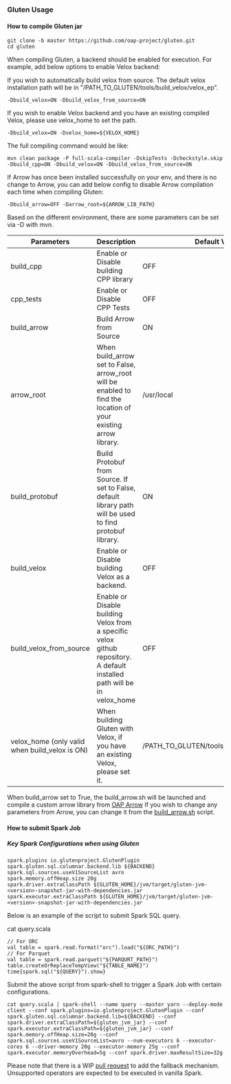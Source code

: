 ### Gluten Usage

#### How to compile Gluten jar

``` shell
git clone -b master https://github.com/oap-project/gluten.git
cd gluten
```

When compiling Gluten, a backend should be enabled for execution.
For example, add below options to enable Velox backend:

If you wish to automatically build velox from source. The default velox installation path will be in "/PATH_TO_GLUTEN/tools/build_velox/velox_ep".

```shell script
-Dbuild_velox=ON -Dbuild_velox_from_source=ON
```

If you wish to enable Velox backend and you have an existing compiled Velox, please use velox_home to set the path.

```shell script
-Dbuild_velox=ON -Dvelox_home=${VELOX_HOME}
```

The full compiling command would be like:

```shell script
mvn clean package -P full-scala-compiler -DskipTests -Dcheckstyle.skip -Dbuild_cpp=ON -Dbuild_velox=ON -Dbuild_velox_from_source=ON
```

If Arrow has once been installed successfully on your env, and there is no change to Arrow, you can
add below config to disable Arrow compilation each time when compiling Gluten:

```shell script
-Dbuild_arrow=OFF -Darrow_root=${ARROW_LIB_PATH}
```

Based on the different environment, there are some parameters can be set via -D with mvn.

| Parameters | Description | Default Value |
| ---------- | ----------- | ------------- |
| build_cpp | Enable or Disable building CPP library | OFF |
| cpp_tests | Enable or Disable CPP Tests | OFF |
| build_arrow | Build Arrow from Source | ON |
| arrow_root | When build_arrow set to False, arrow_root will be enabled to find the location of your existing arrow library. | /usr/local |
| build_protobuf | Build Protobuf from Source. If set to False, default library path will be used to find protobuf library. |ON |
| build_velox | Enable or Disable building Velox as a backend. | OFF |
| build_velox_from_source | Enable or Disable building Velox from a specific velox github repository. A default installed path will be in velox_home | OFF |
| velox_home (only valid when build_velox is ON) | When building Gluten with Velox, if you have an existing Velox, please set it. | /PATH_TO_GLUTEN/tools/build_velox/velox_ep |

When build_arrow set to True, the build_arrow.sh will be launched and compile a custom arrow library from [OAP Arrow](https://github.com/oap-project/arrow/tree/arrow-8.0.0-gluten)
If you wish to change any parameters from Arrow, you can change it from the [build_arrow.sh](../tools/build_arrow.sh) script.

#### How to submit Spark Job

##### Key Spark Configurations when using Gluten

```shell script
spark.plugins io.glutenproject.GlutenPlugin
spark.gluten.sql.columnar.backend.lib ${BACKEND}
spark.sql.sources.useV1SourceList avro
spark.memory.offHeap.size 20g
spark.driver.extraClassPath ${GLUTEN_HOME}/jvm/target/gluten-jvm-<version>-snapshot-jar-with-dependencies.jar
spark.executor.extraClassPath ${GLUTEN_HOME}/jvm/target/gluten-jvm-<version>-snapshot-jar-with-dependencies.jar
```

Below is an example of the script to submit Spark SQL query.

cat query.scala
```shell script
// For ORC
val table = spark.read.format("orc").load("${ORC_PATH}")
// For Parquet
val table = spark.read.parquet("${PARQURT_PATH}")
table.createOrReplaceTempView("${TABLE_NAME}")
time{spark.sql("${QUERY}").show}
```

Submit the above script from spark-shell to trigger a Spark Job with certain configurations.

```shell script
cat query.scala | spark-shell --name query --master yarn --deploy-mode client --conf spark.plugins=io.glutenproject.GlutenPlugin --conf spark.gluten.sql.columnar.backend.lib=${BACKEND} --conf spark.driver.extraClassPath=${gluten_jvm_jar} --conf spark.executor.extraClassPath=${gluten_jvm_jar} --conf spark.memory.offHeap.size=20g --conf spark.sql.sources.useV1SourceList=avro --num-executors 6 --executor-cores 6 --driver-memory 20g --executor-memory 25g --conf spark.executor.memoryOverhead=5g --conf spark.driver.maxResultSize=32g
```

Please note that there is a WIP [pull request](https://github.com/oap-project/gluten/pull/124) to add the fallback mechanism.
Unsupported operators are expected to be executed in vanilla Spark.
